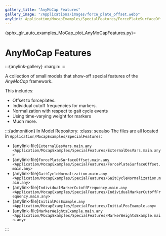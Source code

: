 ```yaml
---
gallery_title: "AnyMoCap Features"
gallery_image: "/Applications/images/force_plate_offset.webp"
anylink: Application/MocapExamples/SpecialFeatures/ForcePlateSurfaceOffset.main.any
---
```


(sphx_glr_auto_examples_MoCap_plot_AnyMoCapFeatures.py)=

# AnyMoCap Features

:::{anylink-gallery}
:margin:
:::

A collection of small models that show-off special features of the
*AnyMoCap* framework.

This includes:

* Offset to forceplates.
* Individual cutoff frequencies for markers.
* Normalization with respect to gait cycle events
* Using time-varying weight for markers
* Much more.

:::{admonition} In Model Repository:
:class: seealso
The files are all located in `Application/MocapExamples/SpecialFeatures`: 

* {anylink-file}`ExternalDesVars.main.any <Application/MocapExamples/SpecialFeatures/ExternalDesVars.main.any>` 
* {anylink-file}`ForcePlateSurfaceOffset.main.any <Application/MocapExamples/SpecialFeatures/ForcePlateSurfaceOffset.main.any>`
* {anylink-file}`GaitCycleNormalization.main.any <Application/MocapExamples/SpecialFeatures/GaitCycleNormalization.main.any>`
* {anylink-file}`IndividualMarkerCutoffFrequency.main.any <Application/MocapExamples/SpecialFeatures/IndividualMarkerCutoffFrequency.main.any>`
* {anylink-file}`InitialPosExample.any <Application/MocapExamples/SpecialFeatures/InitialPosExample.any>`
* {anylink-file}`MarkerWeightsExample.main.any <Application/MocapExamples/SpecialFeatures/MarkerWeightsExample.main.any>`

:::
